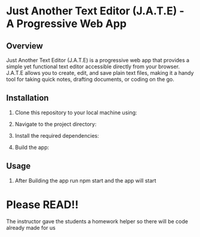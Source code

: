 # Just Another Text Editor (J.A.T.E) - A Progressive Web App

## Overview

Just Another Text Editor (J.A.T.E) is a progressive web app that provides a simple yet functional text editor accessible directly from your browser. J.A.T.E allows you to create, edit, and save plain text files, making it a handy tool for taking quick notes, drafting documents, or coding on the go.


## Installation

1. Clone this repository to your local machine using:


2. Navigate to the project directory:

3. Install the required dependencies:

4. Build the app:


## Usage

1. After Building the app run npm start and the app will start

# Please READ!!

The instructor gave the students a homework helper so there will be code already made for us
